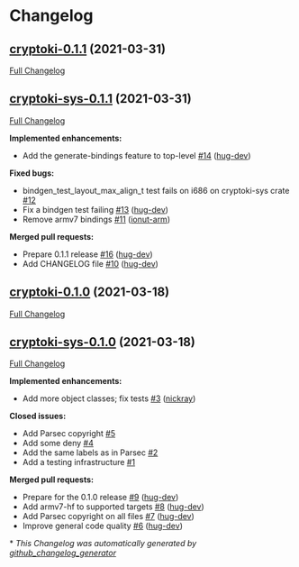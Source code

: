 # Changelog

## [cryptoki-0.1.1](https://github.com/parallaxsecond/rust-cryptoki/tree/cryptoki-0.1.1) (2021-03-31)

[Full Changelog](https://github.com/parallaxsecond/rust-cryptoki/compare/cryptoki-sys-0.1.1...cryptoki-0.1.1)

## [cryptoki-sys-0.1.1](https://github.com/parallaxsecond/rust-cryptoki/tree/cryptoki-sys-0.1.1) (2021-03-31)

[Full Changelog](https://github.com/parallaxsecond/rust-cryptoki/compare/cryptoki-0.1.0...cryptoki-sys-0.1.1)

**Implemented enhancements:**

- Add the generate-bindings feature to top-level [\#14](https://github.com/parallaxsecond/rust-cryptoki/pull/14) ([hug-dev](https://github.com/hug-dev))

**Fixed bugs:**

- bindgen\_test\_layout\_max\_align\_t test fails on i686 on cryptoki-sys crate [\#12](https://github.com/parallaxsecond/rust-cryptoki/issues/12)
- Fix a bindgen test failing [\#13](https://github.com/parallaxsecond/rust-cryptoki/pull/13) ([hug-dev](https://github.com/hug-dev))
- Remove armv7 bindings [\#11](https://github.com/parallaxsecond/rust-cryptoki/pull/11) ([ionut-arm](https://github.com/ionut-arm))

**Merged pull requests:**

- Prepare 0.1.1 release [\#16](https://github.com/parallaxsecond/rust-cryptoki/pull/16) ([hug-dev](https://github.com/hug-dev))
- Add CHANGELOG file [\#10](https://github.com/parallaxsecond/rust-cryptoki/pull/10) ([hug-dev](https://github.com/hug-dev))

## [cryptoki-0.1.0](https://github.com/parallaxsecond/rust-cryptoki/tree/cryptoki-0.1.0) (2021-03-18)

[Full Changelog](https://github.com/parallaxsecond/rust-cryptoki/compare/cryptoki-sys-0.1.0...cryptoki-0.1.0)

## [cryptoki-sys-0.1.0](https://github.com/parallaxsecond/rust-cryptoki/tree/cryptoki-sys-0.1.0) (2021-03-18)

[Full Changelog](https://github.com/parallaxsecond/rust-cryptoki/compare/43263d210a173fd4c0b97021d8f6a4046c1d88fd...cryptoki-sys-0.1.0)

**Implemented enhancements:**

- Add more object classes; fix tests [\#3](https://github.com/parallaxsecond/rust-cryptoki/pull/3) ([nickray](https://github.com/nickray))

**Closed issues:**

- Add Parsec copyright [\#5](https://github.com/parallaxsecond/rust-cryptoki/issues/5)
- Add some deny [\#4](https://github.com/parallaxsecond/rust-cryptoki/issues/4)
- Add the same labels as in Parsec [\#2](https://github.com/parallaxsecond/rust-cryptoki/issues/2)
- Add a testing infrastructure [\#1](https://github.com/parallaxsecond/rust-cryptoki/issues/1)

**Merged pull requests:**

- Prepare for the 0.1.0 release [\#9](https://github.com/parallaxsecond/rust-cryptoki/pull/9) ([hug-dev](https://github.com/hug-dev))
- Add armv7-hf to supported targets [\#8](https://github.com/parallaxsecond/rust-cryptoki/pull/8) ([hug-dev](https://github.com/hug-dev))
- Add Parsec copyright on all files [\#7](https://github.com/parallaxsecond/rust-cryptoki/pull/7) ([hug-dev](https://github.com/hug-dev))
- Improve general code quality [\#6](https://github.com/parallaxsecond/rust-cryptoki/pull/6) ([hug-dev](https://github.com/hug-dev))



\* *This Changelog was automatically generated by [github_changelog_generator](https://github.com/github-changelog-generator/github-changelog-generator)*
